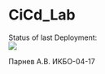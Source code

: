 # CiCd_Lab

Status of last Deployment: <br>
<img src ="https://github.com/aparnev/CiCd_Lab/workflows/CI-CD-Pipeline-to-AWS-ElasticBeanstalk/badge.svg?branch=main"><br>

Парнев А.В. ИКБО-04-17
